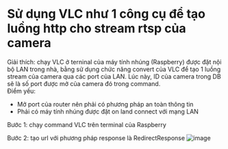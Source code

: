 # Sử dụng VLC như 1 công cụ để tạo luồng http cho stream rtsp của camera  

Giải thích: chạy VLC ở terninal của máy tính nhúng (Raspberry) được đặt nội bộ LAN trong nhà, bằng sử dụng chức năng convert của VLC để tạo 1 luồng stream của camera qua các port của LAN. Lúc này, ID của camera trong DB sẽ là số port được mở của camera đó trong command.  
Điểm yếu:  
  - Mở port của router nên phải có phương pháp an toàn thông tin
  - Phải có máy tính nhúng được đặt on land connect với mạng LAN  
  
Bước 1: chạy command VLC trên terminal của Raspberry

Bước 2: tạo url với phương pháp response là RedirectResponse
![image](https://github.com/nguyenlegialam/rtsp_to_http_vlc/assets/116132135/ddac3a8a-9af2-44c0-8525-181109adb98a)


